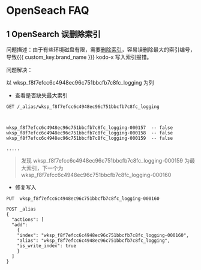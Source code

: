 
# OpenSeach FAQ

## 1 OpenSearch 误删除索引

问题描述：由于有些环境磁盘有限，需要[删除索引](es-disk-full.md)，容易误删除最大的索引编号，导致{{{ custom_key.brand_name }}} kodo-x 写入索引报错。

问题解决： 

以 wksp_f8f7efcc6c4948ec96c751bbcfb7c8fc_logging 为列

- 查看是否缺失最大索引

```shell
GET /_alias/wksp_f8f7efcc6c4948ec96c751bbcfb7c8fc_logging



wksp_f8f7efcc6c4948ec96c751bbcfb7c8fc_logging-000157  -- false
wksp_f8f7efcc6c4948ec96c751bbcfb7c8fc_logging-000158  -- false
wksp_f8f7efcc6c4948ec96c751bbcfb7c8fc_logging-000159  -- false

.....

```

> 发现 wksp_f8f7efcc6c4948ec96c751bbcfb7c8fc_logging-000159 为最大索引，下一个为 wksp_f8f7efcc6c4948ec96c751bbcfb7c8fc_logging-000160


- 修复写入

```shell
PUT  wksp_f8f7efcc6c4948ec96c751bbcfb7c8fc_logging-000160
```

```shell
POST _alias
{
  "actions": [
  "add": 
    {
    "index": "wksp_f8f7efcc6c4948ec96c751bbcfb7c8fc_logging-000160",
    "alias": "wksp_f8f7efcc6c4948ec96c751bbcfb7c8fc_logging",
    "is_write_index": true
    }
  ]
}
```

